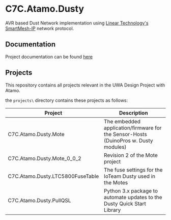 # C7C.Atamo.Dusty

AVR based Dust Network implementation using [Linear Technology's SmartMesh-IP](http://www.linear.com/products/smartmesh_ip) network protocol.

## Documentation

Project documentation can be found [here](https://kjph.github.io/c7c-atamo-dusty/toc.html)

## Projects

This repository contains all projects relevant in the UWA Design Project with Atamo.

the `projects\` directory contains these projects as follows:

| Project                          | Description                                                                         |
| ---                              | ---                                                                                 |
| C7C.Atamo.Dusty.Mote             | The embedded application/firmware for the Sensor-Hosts (DuinoPros w. Dusty modules) |
| C7C.Atamo.Dusty.Mote_0_0_2       | Revision 2 of the Mote project                                                      |
| C7C.Atamo.Dusty.LTC5800FuseTable | The fuse settings for the IoTeam Dusty used in the Motes                            |
| C7C.Atamo.Dusty.PullQSL          | Python 3.x package to automate updates to the Dusty Quick Start Library             |

